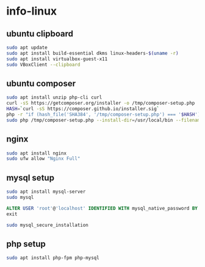 # info-linux

## ubuntu clipboard
```bash
sudo apt update
sudo apt install build-essential dkms linux-headers-$(uname -r)
sudo apt install virtualbox-guest-x11
sudo VBoxClient --clipboard
```

## ubuntu composer
```bash
sudo apt install unzip php-cli curl
curl -sS https://getcomposer.org/installer -o /tmp/composer-setup.php
HASH=`curl -sS https://composer.github.io/installer.sig`
php -r "if (hash_file('SHA384', '/tmp/composer-setup.php') === '$HASH') { echo 'Installer verified'; } else { echo 'Installer corrupt'; unlink('composer-setup.php'); } echo PHP_EOL;"
sudo php /tmp/composer-setup.php --install-dir=/usr/local/bin --filename=composer
```

## nginx
```bash
sudo apt install nginx
sudo ufw allow "Nginx Full"
```

## mysql setup
```bash
sudo apt install mysql-server
sudo mysql
```

```sql
ALTER USER 'root'@'localhost' IDENTIFIED WITH mysql_native_password BY 'SetRootPasswordHere';
exit
```

```bash
sudo mysql_secure_installation
```

## php setup
```bash
sudo apt install php-fpm php-mysql
```
